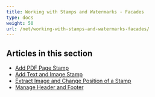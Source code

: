 ```yaml
---
title: Working with Stamps and Watermarks - Facades
type: docs
weight: 50
url: /net/working-with-stamps-and-watermarks-facades/
---
```


## **Articles in this section**

- [Add PDF Page Stamp](/pdf/net/add-pdf-page-stamp/)
- [Add Text and Image Stamp](/pdf/net/add-text-and-image-stamp/)
- [Extract Image and Change Position of a Stamp](/pdf/net/extract-image-and-change-position-of-a-stamp/)
- [Manage Header and Footer](/pdf/net/manage-header-and-footer/)
